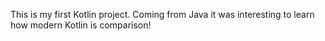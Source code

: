 This is my first Kotlin project. Coming from Java it was interesting to learn how modern Kotlin is comparison!

